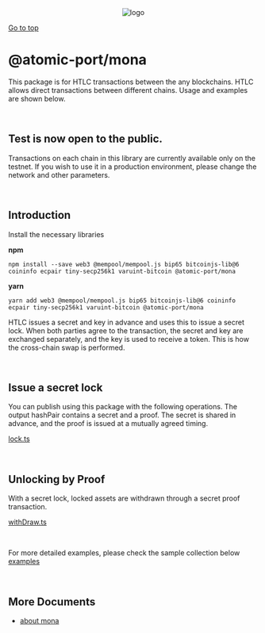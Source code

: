 <div align="center">
<picture>
  <source media="(prefers-color-scheme: dark)" srcset="https://user-images.githubusercontent.com/47295014/218366041-d07fdf06-1b72-4c6d-8fa2-89dc8266553d.png">
  <source media="(prefers-color-scheme: light)" srcset="https://user-images.githubusercontent.com/47295014/218366194-eee5969d-3c4c-4445-9303-5368c66aac9a.png">
  <img alt="logo" src="https://user-images.githubusercontent.com/47295014/218366194-eee5969d-3c4c-4445-9303-5368c66aac9a.png">
</picture>
</div>

[Go to top](#../../README.md)

# @atomic-port/mona

This package is for HTLC transactions between the any blockchains. HTLC allows direct transactions between different chains. Usage and examples are shown below.

<br>

## Test is now open to the public.

Transactions on each chain in this library are currently available only on the testnet.
If you wish to use it in a production environment, please change the network and other parameters.

<br>

## Introduction

Install the necessary libraries

**npm**

```
npm install --save web3 @mempool/mempool.js bip65 bitcoinjs-lib@6 coininfo ecpair tiny-secp256k1 varuint-bitcoin @atomic-port/mona
```

**yarn**

```
yarn add web3 @mempool/mempool.js bip65 bitcoinjs-lib@6 coininfo ecpair tiny-secp256k1 varuint-bitcoin @atomic-port/mona
```

HTLC issues a secret and key in advance and uses this to issue a secret lock.
When both parties agree to the transaction, the secret and key are exchanged separately, and the key is used to receive a token. This is how the cross-chain swap is performed.

<br>

## Issue a secret lock

You can publish using this package with the following operations.
The output hashPair contains a secret and a proof. The secret is shared in advance, and the proof is issued at a mutually agreed timing.

[lock.ts](../../examples/mona/src/lock.ts)

<br>

## Unlocking by Proof

With a secret lock, locked assets are withdrawn through a secret proof transaction.

[withDraw.ts](../../examples/mona/src/withDraw.ts)

<br>

For more detailed examples, please check the sample collection below
[examples](examples/README.md)

<br>

## More Documents

- [about mona](https://monacoin.org/)
